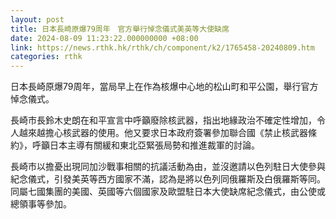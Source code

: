```yaml
---
layout: post
title: 日本長崎原爆79周年　官方舉行悼念儀式美英等大使缺席
date: 2024-08-09 11:23:22.000000000 +08:00
link: https://news.rthk.hk/rthk/ch/component/k2/1765458-20240809.htm
categories: rthk
---
```


日本長崎原爆79周年，當局早上在作為核爆中心地的松山町和平公園，舉行官方悼念儀式。

長崎市長鈴木史朗在和平宣言中呼籲廢除核武器，指出地緣政治不確定性增加，令人越來越擔心核武器的使用。他又要求日本政府簽署參加聯合國《禁止核武器條約》，呼籲日本主導有關緩和東北亞緊張局勢和推進裁軍的討論。

長崎市以擔憂出現同加沙戰事相關的抗議活動為由，並沒邀請以色列駐日大使參與紀念儀式，引發美英等西方國家不滿，認為是將以色列同俄羅斯及白俄羅斯等同。同屬七國集團的美國、英國等六個國家及歐盟駐日本大使缺席紀念儀式，由公使或總領事等參加。

